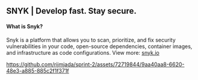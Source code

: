 ## SNYK |  Develop fast. Stay secure. 
#### What is Snyk?
Snyk is a platform that allows you to scan, prioritize, and fix security vulnerabilities in your code, open-source dependencies, container images, and infrastructure as code configurations.
View more: [snyk.io](https://snyk.io/)

https://github.com/rijmjada/sprint-2/assets/72719844/9aa40aa8-6620-48e3-a885-885c2f1f371f

